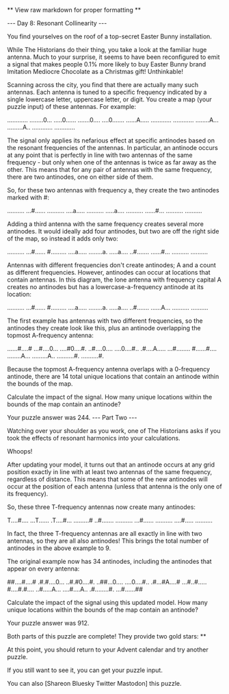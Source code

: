 ** View raw markdown for proper formatting **

--- Day 8: Resonant Collinearity ---

You find yourselves on the roof of a top-secret Easter Bunny installation.

While The Historians do their thing, you take a look at the familiar huge
antenna. Much to your surprise, it seems to have been reconfigured to emit a
signal that makes people 0.1% more likely to buy Easter Bunny brand Imitation
Mediocre Chocolate as a Christmas gift! Unthinkable!

Scanning across the city, you find that there are actually many such antennas.
Each antenna is tuned to a specific frequency indicated by a single lowercase
letter, uppercase letter, or digit. You create a map (your puzzle input) of
these antennas. For example:

............ ........0... .....0...... .......0.... ....0....... ......A.....
............ ............ ........A... .........A.. ............ ............

The signal only applies its nefarious effect at specific antinodes based on the
resonant frequencies of the antennas. In particular, an antinode occurs at any
point that is perfectly in line with two antennas of the same frequency - but
only when one of the antennas is twice as far away as the other. This means that
for any pair of antennas with the same frequency, there are two antinodes, one
on either side of them.

So, for these two antennas with frequency a, they create the two antinodes
marked with #:

.......... ...#...... .......... ....a..... .......... .....a.... ..........
......#... .......... ..........

Adding a third antenna with the same frequency creates several more antinodes.
It would ideally add four antinodes, but two are off the right side of the map,
so instead it adds only two:

.......... ...#...... #......... ....a..... ........a. .....a.... ..#.......
......#... .......... ..........

Antennas with different frequencies don't create antinodes; A and a count as
different frequencies. However, antinodes can occur at locations that contain
antennas. In this diagram, the lone antenna with frequency capital A creates no
antinodes but has a lowercase-a-frequency antinode at its location:

.......... ...#...... #......... ....a..... ........a. .....a.... ..#.......
......A... .......... ..........

The first example has antennas with two different frequencies, so the antinodes
they create look like this, plus an antinode overlapping the topmost A-frequency
antenna:

......#....# ...#....0... ....#0....#. ..#....0.... ....0....#.. .#....A.....
...#........ #......#.... ........A... .........A.. ..........#. ..........#.

Because the topmost A-frequency antenna overlaps with a 0-frequency antinode,
there are 14 total unique locations that contain an antinode within the bounds
of the map.

Calculate the impact of the signal. How many unique locations within the bounds
of the map contain an antinode?

Your puzzle answer was 244. --- Part Two ---

Watching over your shoulder as you work, one of The Historians asks if you took
the effects of resonant harmonics into your calculations.

Whoops!

After updating your model, it turns out that an antinode occurs at any grid
position exactly in line with at least two antennas of the same frequency,
regardless of distance. This means that some of the new antinodes will occur at
the position of each antenna (unless that antenna is the only one of its
frequency).

So, these three T-frequency antennas now create many antinodes:

T....#.... ...T...... .T....#... .........# ..#....... .......... ...#......
.......... ....#..... ..........

In fact, the three T-frequency antennas are all exactly in line with two
antennas, so they are all also antinodes! This brings the total number of
antinodes in the above example to 9.

The original example now has 34 antinodes, including the antinodes that appear
on every antenna:

##....#....# .#.#....0... ..#.#0....#. ..##...0.... ....0....#.. .#...#A....#
...#..#..... #....#.#.... ..#.....A... ....#....A.. .#........#. ...#......##

Calculate the impact of the signal using this updated model. How many unique
locations within the bounds of the map contain an antinode?

Your puzzle answer was 912.

Both parts of this puzzle are complete! They provide two gold stars: **

At this point, you should return to your Advent calendar and try another puzzle.

If you still want to see it, you can get your puzzle input.

You can also [Shareon Bluesky Twitter Mastodon] this puzzle.
